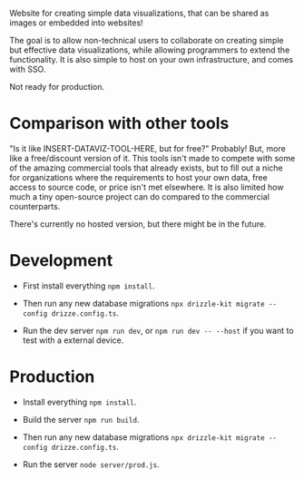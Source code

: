 Website for creating simple data visualizations, that can be shared as images or embedded into websites!

The goal is to allow non-technical users to collaborate on creating simple but effective data visualizations, while allowing programmers to extend the functionality. It is also simple to host on your own infrastructure, and comes with SSO.

Not ready for production.

# Comparison with other tools

"Is it like INSERT-DATAVIZ-TOOL-HERE, but for free?" Probably! But, more like a free/discount version of it. This tools isn't made to compete with some of the amazing commercial tools that already exists, but to fill out a niche for organizations where the requirements to host your own data, free access to source code, or price isn't met elsewhere. It is also limited how much a tiny open-source project can do compared to the commercial counterparts.

There's currently no hosted version, but there might be in the future.

# Development

* First install everything `npm install`.

* Then run any new database migrations `npx drizzle-kit migrate --config drizze.config.ts`.

* Run the dev server `npm run dev`, or `npm run dev -- --host` if you want to test with a external device.

# Production

* Install everything `npm install`.

* Build the server `npm run build`.

* Then run any new database migrations `npx drizzle-kit migrate --config drizze.config.ts`.

* Run the server `node server/prod.js`.
